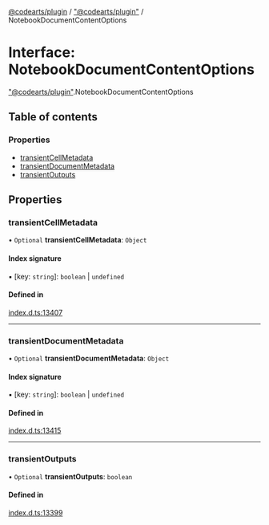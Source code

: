 [@codearts/plugin](../README.md) / ["@codearts/plugin"](../modules/_codearts_plugin_.md) / NotebookDocumentContentOptions

# Interface: NotebookDocumentContentOptions

["@codearts/plugin"](../modules/_codearts_plugin_.md).NotebookDocumentContentOptions

## Table of contents

### Properties

- [transientCellMetadata](codearts_plugin_.NotebookDocumentContentOptions.md#transientcellmetadata)
- [transientDocumentMetadata](codearts_plugin_.NotebookDocumentContentOptions.md#transientdocumentmetadata)
- [transientOutputs](codearts_plugin_.NotebookDocumentContentOptions.md#transientoutputs)

## Properties

### transientCellMetadata

• `Optional` **transientCellMetadata**: `Object`

#### Index signature

▪ [key: `string`]: `boolean` \| `undefined`

#### Defined in

[index.d.ts:13407](https://github.com/huaweicloud/cloudide-plugin-api/blob/3b0eee8/index.d.ts#L13407)

___

### transientDocumentMetadata

• `Optional` **transientDocumentMetadata**: `Object`

#### Index signature

▪ [key: `string`]: `boolean` \| `undefined`

#### Defined in

[index.d.ts:13415](https://github.com/huaweicloud/cloudide-plugin-api/blob/3b0eee8/index.d.ts#L13415)

___

### transientOutputs

• `Optional` **transientOutputs**: `boolean`

#### Defined in

[index.d.ts:13399](https://github.com/huaweicloud/cloudide-plugin-api/blob/3b0eee8/index.d.ts#L13399)
